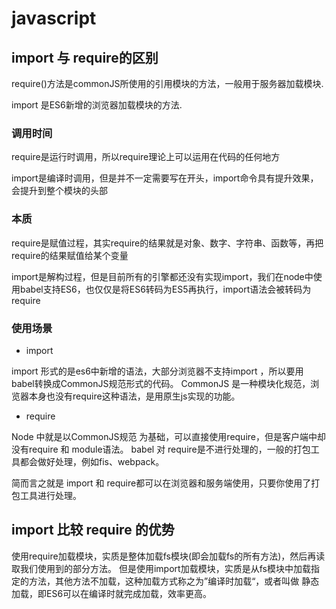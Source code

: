 # javascript

## import 与 require的区别

require()方法是commonJS所使用的引用模块的方法，一般用于服务器加载模块.

import 是ES6新增的浏览器加载模块的方法.

### 调用时间

require是运行时调用，所以require理论上可以运用在代码的任何地方

import是编译时调用，但是并不一定需要写在开头，import命令具有提升效果，会提升到整个模块的头部

### 本质

require是赋值过程，其实require的结果就是对象、数字、字符串、函数等，再把require的结果赋值给某个变量

import是解构过程，但是目前所有的引擎都还没有实现import，我们在node中使用babel支持ES6，也仅仅是将ES6转码为ES5再执行，import语法会被转码为require

### 使用场景

- import

import 形式的是es6中新增的语法，大部分浏览器不支持import ，所以要用babel转换成CommonJS规范形式的代码。
CommonJS 是一种模块化规范，浏览器本身也没有require这种语法，是用原生js实现的功能。

- require

Node 中就是以CommonJS规范 为基础，可以直接使用require，但是客户端中却没有require 和 module语法。
babel 对 require是不进行处理的，一般的打包工具都会做好处理，例如fis、webpack。

简而言之就是 import 和 require都可以在浏览器和服务端使用，只要你使用了打包工具进行处理。

## import 比较 require 的优势

使用require加载模块，实质是整体加载fs模块(即会加载fs的所有方法)，然后再读取我们使用到的部分方法。
但是使用import加载模块，实质是从fs模块中加载指定的方法，其他方法不加载，这种加载方式称之为”编译时加载“，或者叫做
静态加载，即ES6可以在编译时就完成加载，效率更高。
